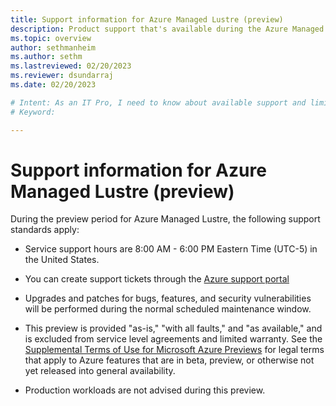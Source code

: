 ```yaml
---
title: Support information for Azure Managed Lustre (preview)
description: Product support that's available during the Azure Managed Lustre Preview period.
ms.topic: overview
author: sethmanheim
ms.author: sethm 
ms.lastreviewed: 02/20/2023
ms.reviewer: dsundarraj
ms.date: 02/20/2023

# Intent: As an IT Pro, I need to know about available support and limitations for my Azure Managed Lustre file system while the product is in preview. 
# Keyword: 

---
```

# Support information for Azure Managed Lustre (preview)

During the preview period for Azure Managed Lustre, the following support standards apply:

* Service support hours are 8:00 AM - 6:00 PM Eastern Time (UTC-5) in the United States.

* You can create support tickets through the [Azure support portal](https://azure.microsoft.com/support/create-ticket/)

* Upgrades and patches for bugs, features, and security vulnerabilities will be performed during the normal scheduled maintenance window.

* This preview is provided "as-is," "with all faults," and "as available," and is excluded from service level agreements and limited warranty. See the [Supplemental Terms of Use for Microsoft Azure Previews](https://azure.microsoft.com/support/legal/preview-supplemental-terms/) for legal terms that apply to Azure features that are in beta, preview, or otherwise not yet released into general availability.

* Production workloads are not advised during this preview.
